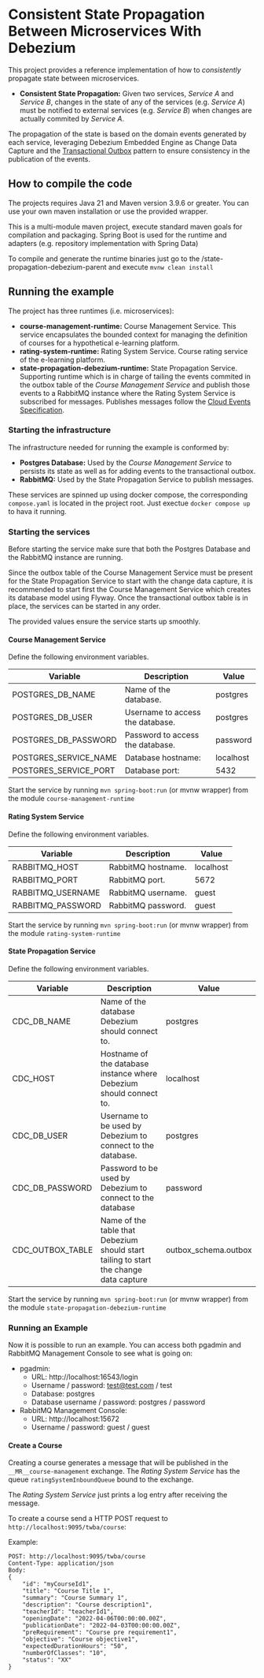 # Consistent State Propagation Between Microservices With Debezium

This project provides a reference implementation of how to *consistently* propagate state between microservices.

- **Consistent State Propagation:** Given two services, *Service A* and *Service B*, changes in the state of any of the services (e.g. *Service A*) must be notified to external services (e.g. *Service B*) when changes are actually commited by *Service A*.

The propagation of the state is based on the domain events generated by each service, leveraging Debezium Embedded Engine as Change Data Capture and the [Transactional Outbox](https://microservices.io/patterns/data/transactional-outbox.html) pattern to ensure consistency in the publication of the events.

## How to compile the code

The projects requires Java 21 and Maven version 3.9.6 or greater. You can use your own maven installation or use the provided wrapper.

This is a multi-module maven project, execute standard maven goals for compilation and packaging. Spring Boot is used for the runtime and adapters (e.g. repository implementation with Spring Data)

To compile and generate the runtime binaries just go to the /state-propagation-debezium-parent and execute ```mvnw clean install```

## Running the example

The project has three runtimes (i.e. microservices):

- **course-management-runtime:** Course Management Service. This service encapsulates the bounded context for managing the definition of courses for a hypothetical e-learning platform.
- **rating-system-runtime:** Rating System Service. Course rating service of the e-learning platform.
- **state-propagation-debezium-runtime:** State Propagation Service. Supporting runtime which is in charge of tailing the events commited in the outbox table of the *Course Management Service* and publish those events to a RabbitMQ instance where the Rating System Service is subscribed for messages. Publishes messages follow the [Cloud Events Specification](https://cloudevents.io/).

### Starting the infrastructure

The infrastructure needed for running the example is conformed by:

- **Postgres Database:** Used by the *Course Management Service* to persists its state as well as for adding events to the transactional outbox.
- **RabbitMQ:** Used by the State Propagation Service to publish messages.

These services are spinned up using docker compose, the corresponding ```compose.yaml``` is located in the project root. Just exectue ```docker compose up``` to hava it running.

### Starting the services

Before starting the service make sure that both the Postgres Database and the RabbitMQ instance are running.

Since the outbox table of the Course Management Service must be present for the State Propagation Service to start with the change data capture, it is recommended to start first the Course Management Service which creates its database model using Flyway. Once the transactional outbox table is in place, the services can be started in any order.

The provided values ensure the service starts up smoothly.

#### Course Management Service

Define the following environment variables. 

| Variable                  | Description                       | Value     |
|---------------------------|-----------------------------------|-----------|
| POSTGRES_DB_NAME          | Name of the database.             | postgres  |
| POSTGRES_DB_USER          | Username to access the database.  | postgres  |
| POSTGRES_DB_PASSWORD      | Password to access the database.  | password  |
| POSTGRES_SERVICE_NAME     | Database hostname:                | localhost |
| POSTGRES_SERVICE_PORT     | Database port:                    | 5432      |

Start the service by running ```mvn spring-boot:run``` (or mvnw wrapper) from the module ```course-management-runtime```

#### Rating System Service

Define the following environment variables.

| Variable                  | Description             | Value      |
|---------------------------|-------------------------|-------------
| RABBITMQ_HOST             | RabbitMQ hostname.      | localhost  |
| RABBITMQ_PORT             | RabbitMQ port.          | 5672       |
| RABBITMQ_USERNAME         | RabbitMQ username.      | guest      |
| RABBITMQ_PASSWORD         | RabbitMQ password.      | guest      |

Start the service by running ```mvn spring-boot:run``` (or mvnw wrapper) from the module ```rating-system-runtime```

#### State Propagation Service

Define the following environment variables.

| Variable                  | Description                                                                           | Value                |
|---------------------------|---------------------------------------------------------------------------------------|----------------------|
| CDC_DB_NAME               | Name of the database Debezium should connect to.                                      | postgres             |
| CDC_HOST                  | Hostname of the database instance where Debezium should connect to.                   | localhost            |
| CDC_DB_USER               | Username to be used by Debezium to connect to the database.                           | postgres             |
| CDC_DB_PASSWORD           | Password to be used by Debezium to connect to the database                            | password             |
| CDC_OUTBOX_TABLE          | Name of the table that Debezium should start tailing to start the change data capture | outbox_schema.outbox | 

Start the service by running ```mvn spring-boot:run``` (or mvnw wrapper) from the module ```state-propagation-debezium-runtime```

### Running an Example

Now it is possible to run an example. You can access both pgadmin and RabbitMQ Management Console to see what is going on:

- pgadmin:
    - URL: http://localhost:16543/login
    - Username / password: test@test.com / test
    - Database: postgres
    - Database username / password: postgres / password
- RabbitMQ Management Console:
    - URL: http://localhost:15672
    - Username / password: guest / guest

#### Create a Course

Creating a course generates a message that will be published in the ```__MR__course-management``` exchange. The *Rating System Service* has the queue ```ratingSystemInboundQueue``` bound to the exchange.

The *Rating System Service* just prints a log entry after receiving the message.

To create a course send a HTTP POST request to ```http://localhost:9095/twba/course```:

Example: 

```
POST: http://localhost:9095/twba/course
Content-Type: application/json
Body:
{
    "id": "myCourseId1",
    "title": "Course Title 1",
    "summary": "Course Summary 1",
    "description": "Course description1",
    "teacherId": "teacherId1",
    "openingDate": "2022-04-06T00:00:00.00Z",
    "publicationDate": "2022-04-03T00:00:00.00Z",
    "preRequirement": "Course pre requirement1",
    "objective": "Course objective1",
    "expectedDurationHours": "50",
    "numberOfClasses": "10",
    "status": "XX"
}
```